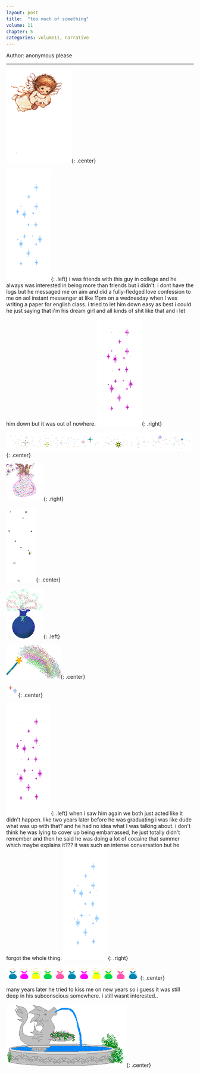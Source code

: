 ```yaml
---
layout: post
title:  "too much of something"
volume: 11
chapter: 5
categories: volume11, narrative
---
```


Author: anonymous please
<hr/>


![note](/assets/img/dust2.gif){: .center}

![note](/assets/img/dust8.gif){: .left}
i was friends with this guy in college and he always was interested in being more than friends but i didn't. i dont have the logs but he messaged me on aim and did a fully-fledged love confession to me on aol instant messenger at like 11pm on a wednesday when I was writing a paper for english class. i tried to let him down easy as best i could he just saying that i'm his dream girl and all kinds of shit like that and i let him down but it was out of nowhere.
![note](/assets/img/dust9.gif){: .right}


![note](/assets/img/dust11.gif){: .center}

![note](/assets/img/dust4.gif){: .right}

![note](/assets/img/dust10.gif){: .center}

![note](/assets/img/dust5.gif){: .left}
  
![note](/assets/img/dust3.gif){: .center}


![note](/assets/img/dust12.gif){: .center}

![note](/assets/img/dust9.gif){: .left}
when i saw him again we both just acted like it didn't happen. like two years later  before he was graduating i was like dude what was up with that? and he had no idea what I was talking about. i don't think he was lying to cover up being embarrassed, he just totally didn't remember and then he said he was doing a lot of cocaine that summer which maybe explains it??? it was such an intense conversation but he forgot the whole thing.
![note](/assets/img/dust8.gif){: .right}

![note](/assets/img/dust6.gif){: .center}

many years later he tried to kiss me on new years so i guess it was still deep in his subconscious somewhere. i still wasnt interested..

![note](/assets/img/dust1.gif){: .center}  